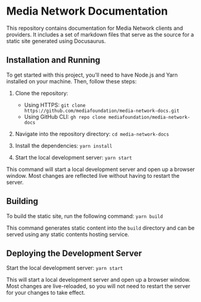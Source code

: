 # Media Network Documentation

This repository contains documentation for Media Network clients and providers. It includes a set of markdown files that serve as the source for a static site generated using Docusaurus. 

## Installation and Running

To get started with this project, you'll need to have Node.js and Yarn installed on your machine. Then, follow these steps:

1. Clone the repository:

    - Using HTTPS: `git clone https://github.com/mediafoundation/media-network-docs.git`
    - Using GitHub CLI: `gh repo clone mediafoundation/media-network-docs`

2. Navigate into the repository directory: `cd media-network-docs`

3. Install the dependencies: `yarn install`

4. Start the local development server: `yarn start`

This command will start a local development server and open up a browser window. Most changes are reflected live without having to restart the server.

## Building

To build the static site, run the following command: `yarn build`

This command generates static content into the `build` directory and can be served using any static contents hosting service.

## Deploying the Development Server

Start the local development server: `yarn start`

This will start a local development server and open up a browser window. Most changes are live-reloaded, so you will not need to restart the server for your changes to take effect.

